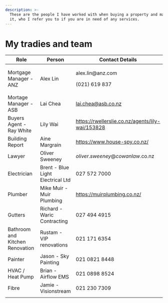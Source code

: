 ```yaml
---
description: >-
  These are the people I have worked with when buying a property and maintaining
  it, who I refer you to if you are in need of any services.
---
```


# My tradies and team



<table><thead><tr><th width="249">Role</th><th>Person</th><th>Contact Details</th></tr></thead><tbody><tr><td>Mortgage Manager - ANZ</td><td>Alex Lin</td><td><p>alex.lin@anz.com </p><p>(021) 619 837</p></td></tr><tr><td>Mortage Manager - ASB</td><td>Lai Chea</td><td><a href="https://www.asb.co.nz/people/meet-a-mobile-home-ownership-manager/lai-chea.html">lai.chea@asb.co.nz</a></td></tr><tr><td>Buyers Agent - Ray White</td><td>Lily Wai</td><td><a href="https://rwellerslie.co.nz/agents/lily-wai/153828">https://rwellerslie.co.nz/agents/lily-wai/153828</a></td></tr><tr><td>Building Report</td><td>Aine Margrain</td><td><a href="https://www.house-spy.co.nz/">https://www.house-spy.co.nz/</a></td></tr><tr><td>Lawyer</td><td>Oliver Sweeney</td><td><em>oliver</em>.<em>sweeney</em>@<em>cowanlaw</em>.co.nz</td></tr><tr><td>Electrician</td><td>Brent - Blue Light Electrical Ltd</td><td>027 572 7000</td></tr><tr><td>Plumber</td><td>Mike Muir - Muir Plumbing</td><td> <a href="https://muirplumbing.co.nz/">https://muirplumbing.co.nz/</a></td></tr><tr><td>Gutters</td><td>Richard - Waric Contracting</td><td>027 494 4915</td></tr><tr><td>Bathroom and Kitchen Renovation</td><td>Rustam - VIP renovations</td><td>021 171 6354</td></tr><tr><td>Painter</td><td>Jason - Sky Painting</td><td>021 0821 8448</td></tr><tr><td>HVAC / Heat Pump</td><td>Brian - Airflow EMS</td><td>021 0898 8524</td></tr><tr><td>Fibre</td><td>Jamie - Visionstream</td><td>021 230 7309</td></tr><tr><td></td><td></td><td></td></tr></tbody></table>

